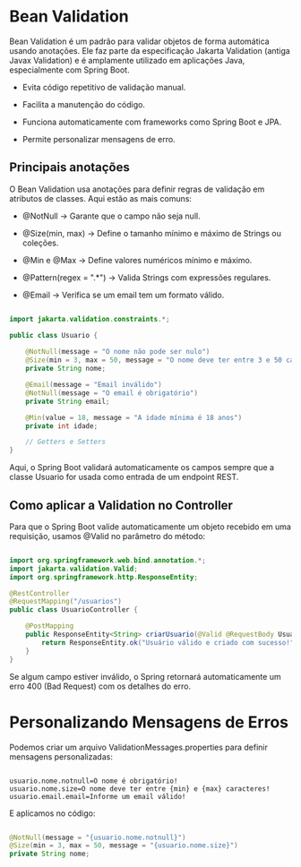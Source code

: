 # Bean Validation

Bean Validation é um padrão para validar objetos de forma automática usando anotações. Ele faz parte da especificação Jakarta Validation (antiga Javax Validation) e é amplamente utilizado em aplicações Java, especialmente com Spring Boot.

- Evita código repetitivo de validação manual.

- Facilita a manutenção do código.

- Funciona automaticamente com frameworks como Spring Boot e JPA.

- Permite personalizar mensagens de erro.

## Principais anotações

O Bean Validation usa anotações para definir regras de validação em atributos de classes. Aqui estão as mais comuns:

- @NotNull → Garante que o campo não seja null.

- @Size(min, max) → Define o tamanho mínimo e máximo de Strings ou coleções.

- @Min e @Max → Define valores numéricos mínimo e máximo.

- @Pattern(regex = ".*") → Valida Strings com expressões regulares.

- @Email → Verifica se um email tem um formato válido.

``` Java

import jakarta.validation.constraints.*;

public class Usuario {
    
    @NotNull(message = "O nome não pode ser nulo")
    @Size(min = 3, max = 50, message = "O nome deve ter entre 3 e 50 caracteres")
    private String nome;

    @Email(message = "Email inválido")
    @NotNull(message = "O email é obrigatório")
    private String email;

    @Min(value = 18, message = "A idade mínima é 18 anos")
    private int idade;

    // Getters e Setters
}

```

Aqui, o Spring Boot validará automaticamente os campos sempre que a classe Usuario for usada como entrada de um endpoint REST.

## Como aplicar a Validation no Controller

Para que o Spring Boot valide automaticamente um objeto recebido em uma requisição, usamos @Valid no parâmetro do método:

``` Java

import org.springframework.web.bind.annotation.*;
import jakarta.validation.Valid;
import org.springframework.http.ResponseEntity;

@RestController
@RequestMapping("/usuarios")
public class UsuarioController {

    @PostMapping
    public ResponseEntity<String> criarUsuario(@Valid @RequestBody Usuario usuario) {
        return ResponseEntity.ok("Usuário válido e criado com sucesso!");
    }
}

```

Se algum campo estiver inválido, o Spring retornará automaticamente um erro 400 (Bad Request) com os detalhes do erro.

# Personalizando Mensagens de Erros

Podemos criar um arquivo ValidationMessages.properties para definir mensagens personalizadas:

``` properties

usuario.nome.notnull=O nome é obrigatório!
usuario.nome.size=O nome deve ter entre {min} e {max} caracteres!
usuario.email.email=Informe um email válido!

```

E aplicamos no código:

``` Java

@NotNull(message = "{usuario.nome.notnull}")
@Size(min = 3, max = 50, message = "{usuario.nome.size}")
private String nome;

```

